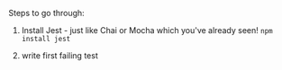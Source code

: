 Steps to go through:

1. Install Jest - just like Chai or Mocha which you've already seen!
   `npm install jest`

2. write first failing test
